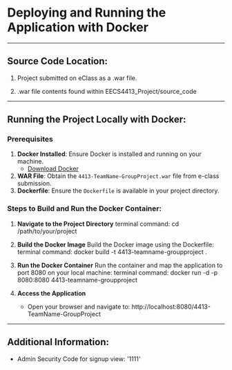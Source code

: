 # Deploying and Running the Application with Docker

-------------------------------------------
Source Code Location:
-------------------------------------------

1) Project submitted on eClass as a .war file.

2) .war file contents found within EECS4413_Project/source_code


-------------------------------------------

## Running the Project Locally with Docker:

### Prerequisites
1. **Docker Installed**: Ensure Docker is installed and running on your machine.
   - [Download Docker](https://www.docker.com/products/docker-desktop)
2. **WAR File**: Obtain the `4413-TeamName-GroupProject.war` file from e-class submission.
3. **Dockerfile**: Ensure the `Dockerfile` is available in your project directory.

### Steps to Build and Run the Docker Container:

1. **Navigate to the Project Directory**
  terminal command:
   cd /path/to/your/project
 

2. **Build the Docker Image**
   Build the Docker image using the Dockerfile:
   terminal command:
   docker build -t 4413-teamname-groupproject .
  
   
3. **Run the Docker Container**
   Run the container and map the application to port 8080 on your local machine:
   terminal command:
   docker run -d -p 8080:8080 4413-teamname-groupproject
 

4. **Access the Application**
   - Open your browser and navigate to: http://localhost:8080/4413-TeamName-GroupProject


-------------------------------------------
Additional Information:
-------------------------------------------

- Admin Security Code for signup view: '1111'
